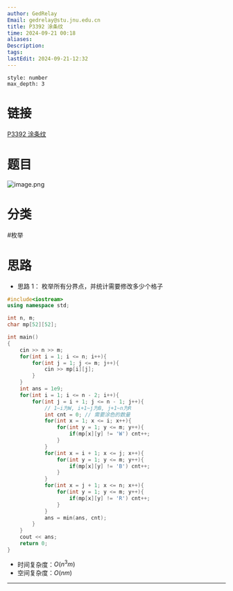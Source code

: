```yaml
---
author: GedRelay
Email: gedrelay@stu.jnu.edu.cn
title: P3392 涂条纹
time: 2024-09-21 00:18
aliases: 
Description: 
tags: 
lastEdit: 2024-09-21-12:32
---
```


```toc
style: number
max_depth: 3
```

# 链接
[P3392 涂条纹](https://www.luogu.com.cn/problem/P3392) 

# 题目
![image.png](https://ged-pic-bed.oss-cn-guangzhou.aliyuncs.com/img/202409210019976.png)


# 分类
#枚举 

# 思路
- 思路 1：
枚举所有分界点，并统计需要修改多少个格子


```cpp
#include<iostream>
using namespace std;

int n, m;
char mp[52][52];

int main()
{
	cin >> n >> m;
	for(int i = 1; i <= n; i++){
	    for(int j = 1; j <= m; j++){
	        cin >> mp[i][j];
	    }
	}
	int ans = 1e9;
	for(int i = 1; i <= n - 2; i++){
	    for(int j = i + 1; j <= n - 1; j++){
	        // 1~i为W, i+1~j为B, j+1~n为R
	        int cnt = 0; // 需要涂色的数量
	        for(int x = 1; x <= i; x++){
	            for(int y = 1; y <= m; y++){
	                if(mp[x][y] != 'W') cnt++;
	            }
	        }
	        for(int x = i + 1; x <= j; x++){
	            for(int y = 1; y <= m; y++){
	                if(mp[x][y] != 'B') cnt++;
	            }
	        }
	        for(int x = j + 1; x <= n; x++){
	            for(int y = 1; y <= m; y++){
	                if(mp[x][y] != 'R') cnt++;
	            }
	        }
	        ans = min(ans, cnt);
	    }
	}
	cout << ans;
	return 0;
}
```


- 时间复杂度：${O\left( n^{3} m \right)  }$ 
- 空间复杂度：${O\left( nm  \right)  }$ 


---

